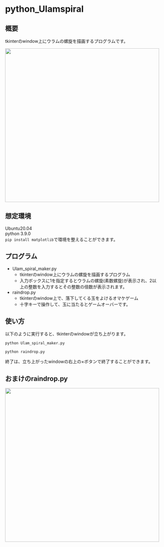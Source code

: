 # python_Ulamspiral

## 概要
tkinterのwindow上にウラムの螺旋を描画するプログラムです。

<img src="https://user-images.githubusercontent.com/75155218/201231668-0997a9c3-cc6e-4213-be55-59458a216750.gif" width="500px">


## 想定環境
Ubuntu20.04  
python 3.9.0  
`pip install matplotlib`で環境を整えることができます。


## プログラム
- Ulam_spiral_maker.py 
  - tkinterのwindow上にウラムの螺旋を描画するプログラム
  - 入力ボックスに1を指定するとウラムの螺旋(素数螺旋)が表示され、2以上の整数を入力するとその整数の倍数が表示されます。
- raindrop.py
  - tkinterのwindow上で、落下してくる玉をよけるオマケゲーム
  - 十字キーで操作して、玉に当たるとゲームオーバーです。


## 使い方
以下のように実行すると、tkinterのwindowが立ち上がります。
```
python Ulam_spiral_maker.py
```
```
python raindrop.py
```

終了は、立ち上がったwindowの右上の×ボタンで終了することができます。

## おまけのraindrop.py

<img src="https://user-images.githubusercontent.com/75155218/201232103-4aac8d62-266c-4a8b-9e09-fba3015cc066.gif" width="500px">

